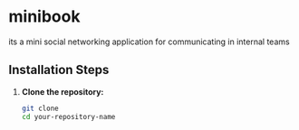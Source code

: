 # minibook
its a mini social networking application for communicating in internal teams 

## Installation Steps

1. **Clone the repository:**
   ```sh
   git clone 
   cd your-repository-name
